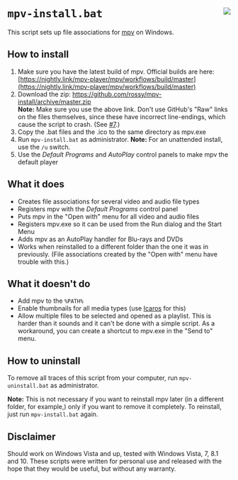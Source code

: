 ``mpv-install.bat`` <img src="https://rossy.github.io/mpv-install/mpv-document.png" align="right">
===================

This script sets up file associations for [mpv][1] on Windows.

How to install
--------------

1. Make sure you have the latest build of mpv. Official builds are here:
   [https://nightly.link/mpv-player/mpv/workflows/build/master](https://nightly.link/mpv-player/mpv/workflows/build/master)
2. Download the zip: https://github.com/rossy/mpv-install/archive/master.zip
   <br>
   **Note:** Make sure you use the above link. Don't use GitHub's "Raw" links
   on the files themselves, since these have incorrect line-endings, which
   cause the script to crash. (See [#7][2].)
3. Copy the .bat files and the .ico to the same directory as mpv.exe
4. Run ``mpv-install.bat`` as administrator. **Note:** For an unattended
   install, use the ``/u`` switch.
5. Use the _Default Programs_ and _AutoPlay_ control panels to make mpv the
   default player

What it does
------------

- Creates file associations for several video and audio file types
- Registers mpv with the _Default Programs_ control panel
- Puts mpv in the "Open with" menu for all video and audio files
- Registers mpv.exe so it can be used from the Run dialog and the Start Menu
- Adds mpv as an AutoPlay handler for Blu-rays and DVDs
- Works when reinstalled to a different folder than the one it was in
  previously. (File associations created by the "Open with" menu have trouble
  with this.)

What it doesn't do
------------------

- Add mpv to the ``%PATH%``
- Enable thumbnails for all media types (use [Icaros][3] for this)
- Allow multiple files to be selected and opened as a playlist. This is harder
  than it sounds and it can't be done with a simple script. As a workaround,
  you can create a shortcut to mpv.exe in the "Send to" menu.

How to uninstall
----------------

To remove all traces of this script from your computer, run
``mpv-uninstall.bat`` as administrator.

**Note:** This is not necessary if you want to reinstall mpv later (in a
different folder, for example,) only if you want to remove it completely. To
reinstall, just run ``mpv-install.bat`` again.

Disclaimer
----------

Should work on Windows Vista and up, tested with Windows Vista, 7, 8.1 and 10.
These scripts were written for personal use and released with the hope that
they would be useful, but without any warranty.

[1]: https://mpv.io/
[2]: https://github.com/rossy/mpv-install/issues/7
[3]: http://www.majorgeeks.com/files/details/icaros.html
